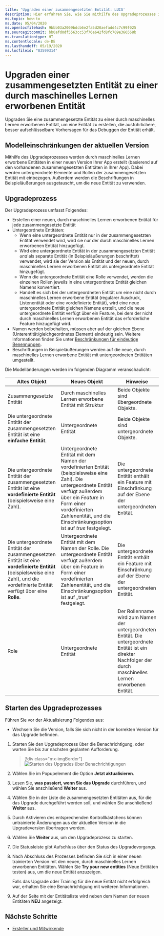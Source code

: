 ```yaml
---
title: 'Upgraden einer zusammengesetzten Entität: LUIS'
description: Hier erfahren Sie, wie Sie mithilfe des Upgradeprozesses im LUIS-Portal eine zusammengesetzte Entität zu einer durch maschinelles Lernen erworbenen Entität upgraden.
ms.topic: how-to
ms.date: 05/04/2020
ms.openlocfilehash: 9bbb03a2009bdcb6e2fa5d20aefadd4c7c99f025
ms.sourcegitcommit: bb0afd0df5563cc53f76a642fd8fc709e366568b
ms.translationtype: HT
ms.contentlocale: de-DE
ms.lasthandoff: 05/19/2020
ms.locfileid: "83599314"
---
```

# <a name="upgrade-composite-entity-to-machine-learned-entity"></a>Upgraden einer zusammengesetzten Entität zu einer durch maschinelles Lernen erworbenen Entität

Upgraden Sie eine zusammengesetzte Entität zu einer durch maschinelles Lernen erworbenen Entität, um eine Entität zu erstellen, die ausführlichere, besser aufschlüsselbare Vorhersagen für das Debuggen der Entität erhält.

## <a name="current-version-model-restrictions"></a>Modelleinschränkungen der aktuellen Version

Mithilfe des Upgradeprozesses werden durch maschinelles Lernen erworbene Entitäten in einer neuen Version Ihrer App erstellt (basierend auf den vorhandenen zusammengesetzten Entitäten in Ihrer App). Dabei werden untergeordnete Elemente und Rollen der zusammengesetzten Entität mit einbezogen. Außerdem werden die Beschriftungen in Beispieläußerungen ausgetauscht, um die neue Entität zu verwenden.

## <a name="upgrade-process"></a>Upgradeprozess

Der Upgradeprozess umfasst Folgendes:
* Erstellen einer neuen, durch maschinelles Lernen erworbenen Entität für jede zusammengesetzte Entität
* Untergeordnete Entitäten:
    * Wenn eine untergeordnete Entität nur in der zusammengesetzten Entität verwendet wird, wird sie nur der durch maschinelles Lernen erworbenen Entität hinzugefügt.
    * Wird eine untergeordnete Entität in der zusammengesetzten Entität _und_ als separate Entität (in Beispieläußerungen beschriftet) verwendet, wird sie der Version als Entität und der neuen, durch maschinelles Lernen erworbenen Entität als untergeordnete Entität hinzugefügt.
    * Wenn die untergeordnete Entität eine Rolle verwendet, werden die einzelnen Rollen jeweils in eine untergeordnete Entität gleichen Namens konvertiert.
    * Handelt es sich bei der untergeordneten Entität um eine nicht durch maschinelles Lernen erworbene Entität (regulärer Ausdruck, Listenentität oder eine vordefinierte Entität), wird eine neue untergeordnete Entität gleichen Namens erstellt, und die neue untergeordnete Entität verfügt über ein Feature, bei dem der nicht durch maschinelles Lernen erworbenen Entität das erforderliche Feature hinzugefügt wird.
* Namen werden beibehalten, müssen aber auf der gleichen Ebene (Unterentität/gleichgeordnetes Element) eindeutig sein. Weitere Informationen finden Sie unter [Beschränkungen für eindeutige Benennungen](luis-boundaries.md#name-uniqueness).
* Beschriftungen in Beispieläußerungen werden auf die neue, durch maschinelles Lernen erworbene Entität mit untergeordneten Entitäten umgestellt.

Die Modelländerungen werden im folgenden Diagramm veranschaulicht:

|Altes Objekt|Neues Objekt|Hinweise|
|--|--|--|
|Zusammengesetzte Entität|Durch maschinelles Lernen erworbene Entität mit Struktur|Beide Objekte sind übergeordnete Objekte.|
|Die untergeordnete Entität der zusammengesetzten Entität ist eine **einfache Entität**.|Untergeordnete Entität|Beide Objekte sind untergeordnete Objekte.|
|Die untergeordnete Entität der zusammengesetzten Entität ist eine **vordefinierte Entität** (beispielsweise eine Zahl).|Untergeordnete Entität mit dem Namen der vordefinierten Entität (beispielsweise eine Zahl). Die untergeordnete Entität verfügt außerdem über ein _Feature_ in Form einer vordefinierten Zahlenentität, und die Einschränkungsoption ist auf _true_ festgelegt.|Die untergeordnete Entität enthält ein Feature mit Einschränkung auf der Ebene der untergeordneten Entität.|
|Die untergeordnete Entität der zusammengesetzten Entität ist eine **vordefinierte Entität** (beispielsweise eine Zahl), und die vordefinierte Entität verfügt über eine **Rolle**.|Untergeordnete Entität mit dem Namen der Rolle. Die untergeordnete Entität verfügt außerdem über ein Feature in Form einer vordefinierten Zahlenentität, und die Einschränkungsoption ist auf „true“ festgelegt.|Die untergeordnete Entität enthält ein Feature mit Einschränkung auf der Ebene der untergeordneten Entität.|
|Role|Untergeordnete Entität|Der Rollenname wird zum Namen der untergeordneten Entität. Die untergeordnete Entität ist ein direkter Nachfolger der durch maschinelles Lernen erworbenen Entität.|

## <a name="begin-upgrade-process"></a>Starten des Upgradeprozesses

Führen Sie vor der Aktualisierung Folgendes aus:

* Wechseln Sie die Version, falls Sie sich nicht in der korrekten Version für das Upgrade befinden.


1. Starten Sie den Upgradeprozess über die Benachrichtigung, oder warten Sie bis zur nächsten geplanten Aufforderung.

    > [!div class="mx-imgBorder"]
    > ![Starten des Upgrades über Benachrichtigungen](./media/update-composite-entity/notification-begin-update.png)

1. Wählen Sie im Popupelement die Option **Jetzt aktualisieren**.

1. Lesen Sie, **was passiert, wenn Sie das Upgrade** durchführen, und wählen Sie anschließend **Weiter** aus.

1. Wählen Sie in der Liste die zusammengesetzten Entitäten aus, für die das Upgrade durchgeführt werden soll, und wählen Sie anschließend **Weiter** aus.

1. Durch Aktivieren des entsprechenden Kontrollkästchens können untrainierte Änderungen aus der aktuellen Version in die Upgradeversion übertragen werden.

1. Wählen Sie **Weiter** aus, um den Upgradeprozess zu starten.

1. Die Statusleiste gibt Aufschluss über den Status des Upgradevorgangs.

1. Nach Abschluss des Prozesses befinden Sie sich in einer neuen trainierten Version mit den neuen, durch maschinelles Lernen erworbenen Entitäten. Wählen Sie **Try your new entities** (Neue Entitäten testen) aus, um die neue Entität anzuzeigen.

    Falls das Upgrade oder Training für die neue Entität nicht erfolgreich war, erhalten Sie eine Benachrichtigung mit weiteren Informationen.

1. Auf der Seite mit der Entitätsliste wird neben dem Namen der neuen Entitäten **NEU** angezeigt.

## <a name="next-steps"></a>Nächste Schritte

* [Ersteller und Mitwirkende](luis-how-to-collaborate.md)
